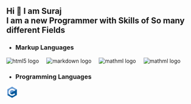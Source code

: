 <h2> Hi 👋 I am Suraj <br>
I am a new Programmer with Skills of So many different Fields </h2>

###

<img align="right" height="150" src=""  />

###

<div align="left">
 <ul><li><h3> Markup Languages </h3></li></ul> 
  <img src="https://cdn.jsdelivr.net/gh/devicons/devicon/icons/html5/html5-original.svg" height="30" alt="html5 logo"  />
  <img width="12" />
  <img src="https://skillicons.dev/icons?i=md" height="30" alt="markdown logo"  />
  <img width="12" />
  <img src="https://upload.wikimedia.org/wikipedia/commons/thumb/d/d6/MathML-Logo.svg/2048px-MathML-Logo.svg.png" height="30" alt="mathml logo"  />
  <img width="12" />
  <img src="https://e7.pngegg.com/pngimages/296/825/png-clipart-xml-illustration-computer-icons-logo-microsoft-word-markup-language-xml-angle-text.png" height="30" alt="mathml logo"  />
  <br>
 
  <ul><li><h3> Programming Languages </h3></li></ul>
  <img src="https://raw.githubusercontent.com/devicons/devicon/master/icons/c/c-original.svg" alt="c" width="30" height="30"/> 

</div>

###

<div align="left">
</div>

###
